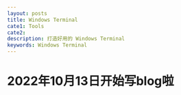 ```yaml
---
layout: posts
title: Windows Terminal
cate1: Tools
cate2:
description: 打造好用的 Windows Terminal
keywords: Windows Terminal
---
```


# 2022年10月13日开始写blog啦

